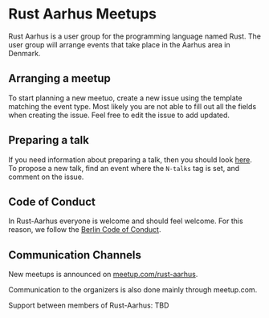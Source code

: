 # Rust Aarhus Meetups
Rust Aarhus is a user group for the programming language named Rust. The user group will arrange events that take place in the Aarhus area in Denmark.

## Arranging a meetup
To start planning a new meetuo, create a new issue using the template matching the event type. Most likely you are not able to fill out all the fields when creating the issue. Feel free to edit the issue to add updated.

## Preparing a talk
If you need information about preparing a talk, then you should look [here](talks.md). To propose a new talk, find an event where the `N-talks` tag is set, and comment on the issue.

## Code of Conduct
In Rust-Aarhus everyone is welcome and should feel welcome. For this reason, we follow the [Berlin Code of Conduct][berlin-coc].

## Communication Channels
New meetups is announced on [meetup.com/rust-aarhus][meetup].

Communication to the organizers is also done mainly through meetup.com.

Support between members of Rust-Aarhus: TBD



[berlin-coc]: https://berlincodeofconduct.org/
[meetup]: https://www.meetup.com/rust-aarhus/
